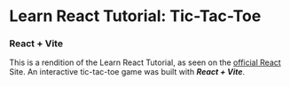 # Learn React Tutorial: Tic-Tac-Toe

### React + Vite

This is a rendition of the Learn React Tutorial, as seen on the [official React](https://react.dev/learn/tutorial-tic-tac-toe) Site. An interactive tic-tac-toe game was built with **_React + Vite_**.


